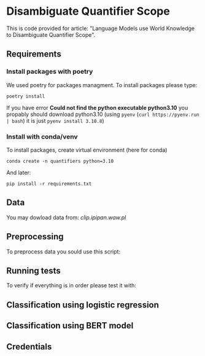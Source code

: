 # Disambiguate Quantifier Scope

This is code provided for article: "Language Models use World Knowledge to Disambiguate Quantifier Scope".

## Requirements

### Install packages with poetry
We used poetry for packages managment. To install packages please type:

```
poetry install
```

If you have error **Could not find the python executable python3.10** you propably should download python3.10 (using `pyenv` (`curl https://pyenv.run | bash`) it is just `pyenv install 3.10.8`)

### Install with conda/venv
To install packages, create virtual environment (here for conda)
```
conda create -n quantifiers python=3.10
```
And later:
```
pip install -r requirements.txt
```

## Data

You may dowload data from: *clip.ipipan.waw.pl*

## Preprocessing

To preprocess data you sould use this script:

## Running tests

To verify if everything is in order please test it with:

## Classification using logistic regression

## Classification using BERT model

## Credentials


